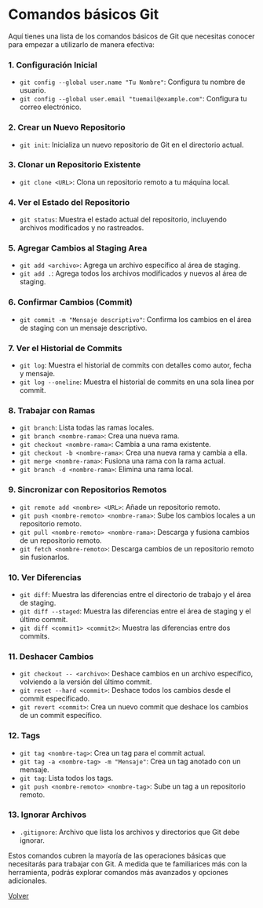 # Comandos básicos Git

Aquí tienes una lista de los comandos básicos de Git que necesitas conocer para empezar a utilizarlo de manera efectiva:

### 1. **Configuración Inicial**
- `git config --global user.name "Tu Nombre"`: Configura tu nombre de usuario.
- `git config --global user.email "tuemail@example.com"`: Configura tu correo electrónico.

### 2. **Crear un Nuevo Repositorio**
- `git init`: Inicializa un nuevo repositorio de Git en el directorio actual.

### 3. **Clonar un Repositorio Existente**
- `git clone <URL>`: Clona un repositorio remoto a tu máquina local.

### 4. **Ver el Estado del Repositorio**
- `git status`: Muestra el estado actual del repositorio, incluyendo archivos modificados y no rastreados.

### 5. **Agregar Cambios al Staging Area**
- `git add <archivo>`: Agrega un archivo específico al área de staging.
- `git add .`: Agrega todos los archivos modificados y nuevos al área de staging.

### 6. **Confirmar Cambios (Commit)**
- `git commit -m "Mensaje descriptivo"`: Confirma los cambios en el área de staging con un mensaje descriptivo.

### 7. **Ver el Historial de Commits**
- `git log`: Muestra el historial de commits con detalles como autor, fecha y mensaje.
- `git log --oneline`: Muestra el historial de commits en una sola línea por commit.

### 8. **Trabajar con Ramas**
- `git branch`: Lista todas las ramas locales.
- `git branch <nombre-rama>`: Crea una nueva rama.
- `git checkout <nombre-rama>`: Cambia a una rama existente.
- `git checkout -b <nombre-rama>`: Crea una nueva rama y cambia a ella.
- `git merge <nombre-rama>`: Fusiona una rama con la rama actual.
- `git branch -d <nombre-rama>`: Elimina una rama local.

### 9. **Sincronizar con Repositorios Remotos**
- `git remote add <nombre> <URL>`: Añade un repositorio remoto.
- `git push <nombre-remoto> <nombre-rama>`: Sube los cambios locales a un repositorio remoto.
- `git pull <nombre-remoto> <nombre-rama>`: Descarga y fusiona cambios de un repositorio remoto.
- `git fetch <nombre-remoto>`: Descarga cambios de un repositorio remoto sin fusionarlos.

### 10. **Ver Diferencias**
- `git diff`: Muestra las diferencias entre el directorio de trabajo y el área de staging.
- `git diff --staged`: Muestra las diferencias entre el área de staging y el último commit.
- `git diff <commit1> <commit2>`: Muestra las diferencias entre dos commits.

### 11. **Deshacer Cambios**
- `git checkout -- <archivo>`: Deshace cambios en un archivo específico, volviendo a la versión del último commit.
- `git reset --hard <commit>`: Deshace todos los cambios desde el commit especificado.
- `git revert <commit>`: Crea un nuevo commit que deshace los cambios de un commit específico.

### 12. **Tags**
- `git tag <nombre-tag>`: Crea un tag para el commit actual.
- `git tag -a <nombre-tag> -m "Mensaje"`: Crea un tag anotado con un mensaje.
- `git tag`: Lista todos los tags.
- `git push <nombre-remoto> <nombre-tag>`: Sube un tag a un repositorio remoto.

### 13. **Ignorar Archivos**
- `.gitignore`: Archivo que lista los archivos y directorios que Git debe ignorar.

Estos comandos cubren la mayoría de las operaciones básicas que necesitarás para trabajar con Git. A medida que te familiarices más con la herramienta, podrás explorar comandos más avanzados y opciones adicionales.



[Volver](../README.md)
